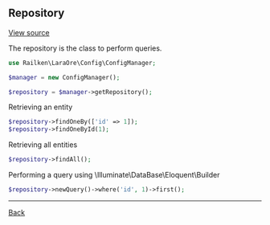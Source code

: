 ## Repository

[View source](https://github.com/railken/lara-ore-config/blob/master/src/Config/ConfigRepository.php)

The repository is the class to perform queries.

```php
use Railken\LaraOre\Config\ConfigManager;

$manager = new ConfigManager();

$repository = $manager->getRepository();

```

Retrieving an entity

```php
$repository->findOneBy(['id' => 1]);
$repository->findOneById(1);

```

Retrieving all entities

```php
$repository->findAll();
```

Performing a query using \Illuminate\DataBase\Eloquent\Builder

```php
$repository->newQuery()->where('id', 1)->first();

```

---
[Back](index.md)